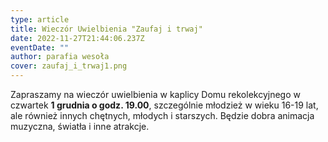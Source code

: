 ```yaml
---
type: article
title: Wieczór Uwielbienia "Zaufaj i trwaj"
date: 2022-11-27T21:44:06.237Z
eventDate: ""
author: parafia wesoła
cover: zaufaj_i_trwaj1.png
---
```

Zapraszamy na wieczór uwielbienia w kaplicy Domu rekolekcyjnego w czwartek **1 grudnia o godz. 19.00**, szczególnie młodzież w wieku 16-19 lat, ale również innych chętnych, młodych i starszych. Będzie dobra animacja muzyczna, światła i inne atrakcje.